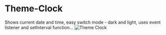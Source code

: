 # Theme-Clock
Shows current date and time, easy switch mode - dark and light, uses event listener and setInterval function...
![Theme Clock](https://user-images.githubusercontent.com/37264147/178978348-4563270c-3354-4434-b2da-bdc427c080c5.gif)

